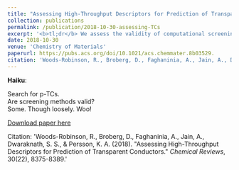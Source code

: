 ```yaml
---
title: "Assessing High-Throughput Descriptors for Prediction of Transparent Conductors"
collection: publications
permalink: /publication/2018-10-30-assessing-TCs
excerpt: '<b>tl;dr</b> We assess the validity of computational screening methods for transparent conducting materials'
date: 2018-10-30
venue: 'Chemistry of Materials'
paperurl: https://pubs.acs.org/doi/10.1021/acs.chemmater.8b03529.
citation: 'Woods-Robinson, R., Broberg, D., Faghaninia, A., Jain, A., Dwaraknath, S. S., & Persson, K. A. (2018). &quot;Assessing High-Throughput Descriptors for Prediction of Transparent Conductors.&quot; <i>Chemical Reviews</i>, 30(22), 8375-8389.'
---
```


<b>Haiku</b>:

Search for p-TCs.
<br>Are screening methods valid?
<br>Some. Though loosely. Woo!

[Download paper here](https://perssongroup.lbl.gov/papers/woods-robinson-2018-tcs.pdf)

Citation: 'Woods-Robinson, R., Broberg, D., Faghaninia, A., Jain, A., Dwaraknath, S. S., & Persson, K. A. (2018). &quot;Assessing High-Throughput Descriptors for Prediction of Transparent Conductors.&quot; <i>Chemical Reviews</i>, 30(22), 8375-8389.'
